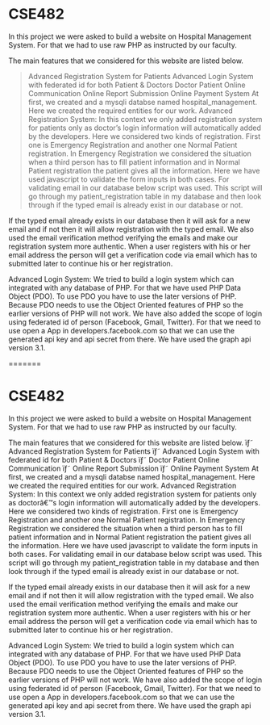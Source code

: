 # CSE482
In this project we were asked to build a website on Hospital Management System. For that we had to use raw PHP as instructed by our faculty.

The main features that we considered for this website are listed below.
> Advanced Registration System for Patients
> Advanced Login System with federated id for both Patient & Doctors
> Doctor Patient Online Communication
> Online Report Submission
> Online Payment System
At first, we created and a mysqli databse named hospital_management. Here we created the required entities for our work.
Advanced Registration System:
In this context we only added registration system for patients only as doctor’s login information will automatically added by the developers. Here we considered two kinds of registration. First one is Emergency Registration and another one Normal Patient registration. In Emergency Registration we considered the situation when a third person has to fill patient information and in Normal Patient registration the patient gives all the information.
Here we have used javascript to validate the form inputs in both cases. 
For validating email in our database below script was used. This script will go through my patient_registration table in my database and then look through if the typed email is already exist in our database or not.
<script type="text/javascript">
	function check(value){
	xmlHttp=GetXmlHttpObject()
	var url="checkemail.php";
	url=url+"?email="+value;
	xmlHttp.onreadystatechange=stateChanged
	xmlHttp.open("GET",url,true)
	xmlHttp.send(null)
	}
	function stateChanged(){
	if(xmlHttp.readyState==4 || xmlHttp.readyState=="complete"){
	var showdata = xmlHttp.responseText;
	document.getElementById("mydiv").innerHTML= showdata;
	}
	}
	function GetXmlHttpObject(){
	var xmlHttp=null;
	try{
	xmlHttp=new XMLHttpRequest();
	}
	catch (e) {
	try {
	xmlHttp=new ActiveXObject("Msxml2.XMLHTTP");
	}
	catch (e){
	xmlHttp=new ActiveXObject("Microsoft.XMLHTTP");
	}
	}
	return xmlHttp;
	}
	</script>
If the typed email already exists in our database then it will ask for a new email and if not then it will allow registration with the typed email.
We also used the email verification method verifying the emails and make our registration system more authentic. When a user registers with his or her email address the person will get a verification code via email which has to submitted later to continue his or her registration.


Advanced Login System: 
We tried to build a login system which can integrated with any database of PHP. For that we have used PHP Data Object (PDO).  To use PDO you have to use the later versions of PHP. Because PDO needs to use the Object Oriented features of PHP so the earlier versions of PHP will not work.
We have also added the scope of login using federated id of person (Facebook, Gmail, Twitter).
For that we need to use open a App in developers.facebook.com so that we can use the generated api key and api secret from there. We have used the graph api version 3.1. 

=======
# CSE482
In this project we were asked to build a website on Hospital Management System. For that we had to use raw PHP as instructed by our faculty.

The main features that we considered for this website are listed below.
ïƒ˜	Advanced Registration System for Patients
ïƒ˜	Advanced Login System with federated id for both Patient & Doctors
ïƒ˜	Doctor Patient Online Communication
ïƒ˜	Online Report Submission
ïƒ˜	Online Payment System
At first, we created and a mysqli databse named hospital_management. Here we created the required entities for our work.
Advanced Registration System:
In this context we only added registration system for patients only as doctorâ€™s login information will automatically added by the developers. Here we considered two kinds of registration. First one is Emergency Registration and another one Normal Patient registration. In Emergency Registration we considered the situation when a third person has to fill patient information and in Normal Patient registration the patient gives all the information.
Here we have used javascript to validate the form inputs in both cases. 
For validating email in our database below script was used. This script will go through my patient_registration table in my database and then look through if the typed email is already exist in our database or not.
<script type="text/javascript">
	function check(value){
	xmlHttp=GetXmlHttpObject()
	var url="checkemail.php";
	url=url+"?email="+value;
	xmlHttp.onreadystatechange=stateChanged
	xmlHttp.open("GET",url,true)
	xmlHttp.send(null)
	}
	function stateChanged(){
	if(xmlHttp.readyState==4 || xmlHttp.readyState=="complete"){
	var showdata = xmlHttp.responseText;
	document.getElementById("mydiv").innerHTML= showdata;
	}
	}
	function GetXmlHttpObject(){
	var xmlHttp=null;
	try{
	xmlHttp=new XMLHttpRequest();
	}
	catch (e) {
	try {
	xmlHttp=new ActiveXObject("Msxml2.XMLHTTP");
	}
	catch (e){
	xmlHttp=new ActiveXObject("Microsoft.XMLHTTP");
	}
	}
	return xmlHttp;
	}
	</script>
If the typed email already exists in our database then it will ask for a new email and if not then it will allow registration with the typed email.
We also used the email verification method verifying the emails and make our registration system more authentic. When a user registers with his or her email address the person will get a verification code via email which has to submitted later to continue his or her registration.


Advanced Login System: 
We tried to build a login system which can integrated with any database of PHP. For that we have used PHP Data Object (PDO).  To use PDO you have to use the later versions of PHP. Because PDO needs to use the Object Oriented features of PHP so the earlier versions of PHP will not work.
We have also added the scope of login using federated id of person (Facebook, Gmail, Twitter).
For that we need to use open a App in developers.facebook.com so that we can use the generated api key and api secret from there. We have used the graph api version 3.1. 
